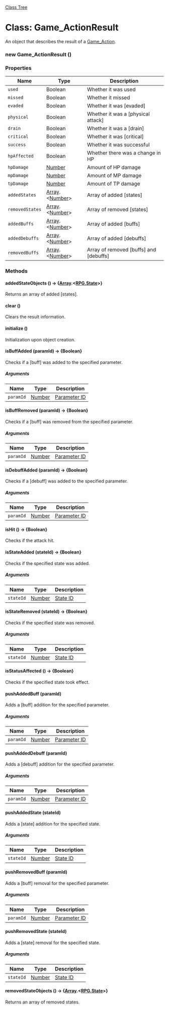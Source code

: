 [Class Tree](index.md)

# Class: Game_ActionResult

An object that describes the result of a [Game_Action](Game_Action.md).

### new Game_ActionResult ()

### Properties

| Name             | Type                                                        | Description                              |
| ---------------- | ----------------------------------------------------------- | ---------------------------------------- |
| `used`           | Boolean                                                    | Whether it was used                     |
| `missed`         | Boolean                                                    | Whether it missed                       |
| `evaded`         | Boolean                                                    | Whether it was [evaded]                |
| `physical`       | Boolean                                                    | Whether it was a [physical attack]      |
| `drain`          | Boolean                                                    | Whether it was a [drain]                |
| `critical`       | Boolean                                                    | Whether it was [critical]               |
| `success`        | Boolean                                                    | Whether it was successful                |
| `hpAffected`     | Boolean                                                    | Whether there was a change in HP       |
| `hpDamage`       | [Number](Number.md)                                       | Amount of HP damage                     |
| `mpDamage`       | [Number](Number.md)                                       | Amount of MP damage                     |
| `tpDamage`       | [Number](Number.md)                                       | Amount of TP damage                     |
| `addedStates`    | [Array](Array.md).&lt;[Number](Number.md)&gt;           | Array of added [states]                 |
| `removedStates`  | [Array](Array.md).&lt;[Number](Number.md)&gt;           | Array of removed [states]               |
| `addedBuffs`     | [Array](Array.md).&lt;[Number](Number.md)&gt;           | Array of added [buffs]                  |
| `addedDebuffs`   | [Array](Array.md).&lt;[Number](Number.md)&gt;           | Array of added [debuffs]                |
| `removedBuffs`   | [Array](Array.md).&lt;[Number](Number.md)&gt;           | Array of removed [buffs] and [debuffs]  |

### Methods

#### addedStateObjects () → {[Array](Array.md).<[RPG.State](RPG.State.md)>}
Returns an array of added [states].

#### clear ()
Clears the result information.

#### initialize ()
Initialization upon object creation.

#### isBuffAdded (paramId) → {Boolean}
Checks if a [buff] was added to the specified parameter.

##### Arguments

| Name      | Type                | Description                        |
| --------- | ------------------- | ---------------------------------- |
| `paramId` | [Number](Number.md) | [Parameter ID](RPG.Enemy.md#parameter-id) |

#### isBuffRemoved (paramId) → {Boolean}
Checks if a [buff] was removed from the specified parameter.

##### Arguments

| Name      | Type                | Description                        |
| --------- | ------------------- | ---------------------------------- |
| `paramId` | [Number](Number.md) | [Parameter ID](RPG.Enemy.md#parameter-id) |

#### isDebuffAdded (paramId) → {Boolean}
Checks if a [debuff] was added to the specified parameter.

##### Arguments

| Name      | Type                | Description                        |
| --------- | ------------------- | ---------------------------------- |
| `paramId` | [Number](Number.md) | [Parameter ID](RPG.Enemy.md#parameter-id) |

#### isHit () → {Boolean}
Checks if the attack hit.

#### isStateAdded (stateId) → {Boolean}
Checks if the specified state was added.

##### Arguments

| Name      | Type                | Description                        |
| --------- | ------------------- | ---------------------------------- |
| `stateId` | [Number](Number.md) | [State ID](RPG.State.md#state-id) |

#### isStateRemoved (stateId) → {Boolean}
Checks if the specified state was removed.

##### Arguments

| Name      | Type                | Description                        |
| --------- | ------------------- | ---------------------------------- |
| `stateId` | [Number](Number.md) | [State ID](RPG.State.md#state-id) |

#### isStatusAffected () → {Boolean}
Checks if the specified state took effect.

#### pushAddedBuff (paramId)
Adds a [buff] addition for the specified parameter.

##### Arguments

| Name      | Type                | Description                        |
| --------- | ------------------- | ---------------------------------- |
| `paramId` | [Number](Number.md) | [Parameter ID](RPG.Enemy.md#parameter-id) |

#### pushAddedDebuff (paramId)
Adds a [debuff] addition for the specified parameter.

##### Arguments

| Name      | Type                | Description                        |
| --------- | ------------------- | ---------------------------------- |
| `paramId` | [Number](Number.md) | [Parameter ID](RPG.Enemy.md#parameter-id) |

#### pushAddedState (stateId)
Adds a [state] addition for the specified state.

##### Arguments

| Name      | Type                | Description                        |
| --------- | ------------------- | ---------------------------------- |
| `stateId` | [Number](Number.md) | [State ID](RPG.State.md#state-id) |

#### pushRemovedBuff (paramId)
Adds a [buff] removal for the specified parameter.

##### Arguments

| Name      | Type                | Description                        |
| --------- | ------------------- | ---------------------------------- |
| `paramId` | [Number](Number.md) | [Parameter ID](RPG.Enemy.md#parameter-id) |

#### pushRemovedState (stateId)
Adds a [state] removal for the specified state.

##### Arguments

| Name      | Type                | Description                        |
| --------- | ------------------- | ---------------------------------- |
| `stateId` | [Number](Number.md) | [State ID](RPG.State.md#state-id) |

#### removedStateObjects () → {[Array](Array.md).<[RPG.State](RPG.State.md)>}
Returns an array of removed states.
